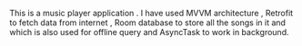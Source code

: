 This is a music player application . I have used MVVM architecture , Retrofit to fetch data from internet , Room database to store all the songs in it and which is also used for offline query and AsyncTask to work in background.
